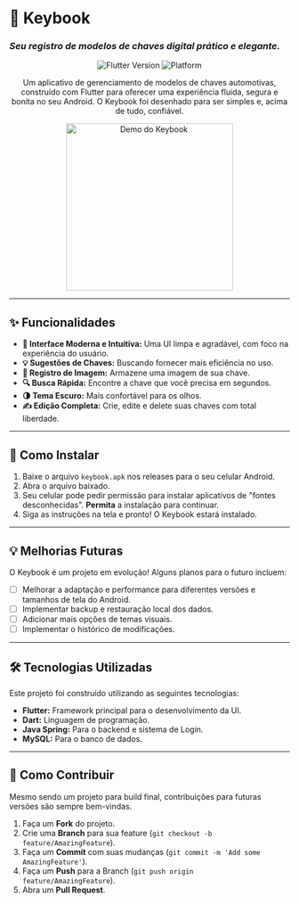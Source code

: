 # 🔑 Keybook

### _Seu registro de modelos de chaves digital prático e elegante._

<p align="center">
  <img src="https://img.shields.io/badge/Flutter-3.x-blue?style=for-the-badge&logo=flutter" alt="Flutter Version">
  <img src="https://img.shields.io/badge/plataforma-Android-brightgreen?style=for-the-badge&logo=android" alt="Platform">
</p>

<p align="center">
  Um aplicativo de gerenciamento de modelos de chaves automotivas, construído com Flutter para oferecer uma experiência fluida, segura e bonita no seu Android. O Keybook foi desenhado para ser simples e, acima de tudo, confiável.
</p>

<p align="center">
  <img src="URL_PARA_SEU_GIF_OU_BANNER_AQUI.gif" alt="Demo do Keybook" width="300">
</p>

---

## ✨ Funcionalidades

- **🎨 Interface Moderna e Intuitiva:** Uma UI limpa e agradável, com foco na experiência do usuário.
- **💡 Sugestões de Chaves:** Buscando fornecer mais eficiência no uso.
- **📸 Registro de Imagem:** Armazene uma imagem de sua chave.
- **🔍 Busca Rápida:** Encontre a chave que você precisa em segundos.
- **🌗 Tema Escuro:** Mais confortável para os olhos.
- **✍️ Edição Completa:** Crie, edite e delete suas chaves com total liberdade.

---

## 🚀 Como Instalar

1.  Baixe o arquivo `keybook.apk` nos releases para o seu celular Android.
2.  Abra o arquivo baixado.
3.  Seu celular pode pedir permissão para instalar aplicativos de "fontes desconhecidas". **Permita** a instalação para continuar.
4.  Siga as instruções na tela e pronto! O Keybook estará instalado.

---

## 💡 Melhorias Futuras

O Keybook é um projeto em evolução! Alguns planos para o futuro incluem:

- [ ] Melhorar a adaptação e performance para diferentes versões e tamanhos de tela do Android.
- [ ] Implementar backup e restauração local dos dados.
- [ ] Adicionar mais opções de temas visuais.
- [ ] Implementar o histórico de modificações.

---

## 🛠️ Tecnologias Utilizadas

Este projeto foi construído utilizando as seguintes tecnologias:

- **Flutter:** Framework principal para o desenvolvimento da UI.
- **Dart:** Linguagem de programação.
- **Java Spring:** Para o backend e sistema de Login.
- **MySQL:** Para o banco de dados.

---

## 🤝 Como Contribuir

Mesmo sendo um projeto para build final, contribuições para futuras versões são sempre bem-vindas.

1.  Faça um **Fork** do projeto.
2.  Crie uma **Branch** para sua feature (`git checkout -b feature/AmazingFeature`).
3.  Faça um **Commit** com suas mudanças (`git commit -m 'Add some AmazingFeature'`).
4.  Faça um **Push** para a Branch (`git push origin feature/AmazingFeature`).
5.  Abra um **Pull Request**.
